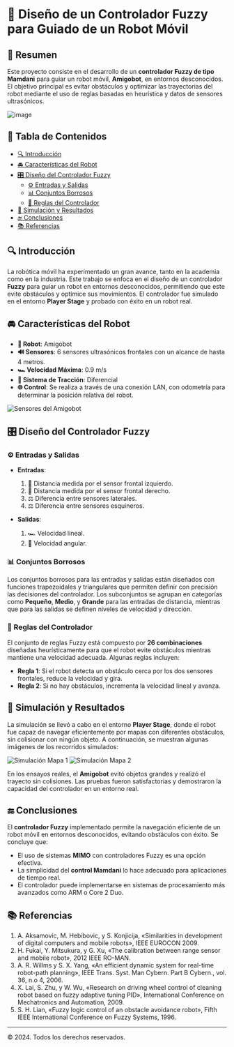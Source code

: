 # 🤖 Diseño de un Controlador Fuzzy para Guiado de un Robot Móvil

## 📝 Resumen

Este proyecto consiste en el desarrollo de un **controlador Fuzzy de tipo Mamdani** para guiar un robot móvil, **Amigobot**, en entornos desconocidos. El objetivo principal es evitar obstáculos y optimizar las trayectorias del robot mediante el uso de reglas basadas en heurística y datos de sensores ultrasónicos.

![image](https://github.com/user-attachments/assets/c58ad232-7ecf-4580-9cb9-7cbd5e2156d0)

## 📑 Tabla de Contenidos
- [🔍 Introducción](#introducción)
- [🚘 Características del Robot](#características-del-robot)
- [🎛️ Diseño del Controlador Fuzzy](#diseño-del-controlador-fuzzy)
  - [⚙️ Entradas y Salidas](#entradas-y-salidas)
  - [📊 Conjuntos Borrosos](#conjuntos-borrosos)
  - [📜 Reglas del Controlador](#reglas-del-controlador)
- [🧪 Simulación y Resultados](#simulación-y-resultados)
- [🔚 Conclusiones](#conclusiones)
- [📚 Referencias](#referencias)

## 🔍 Introducción

La robótica móvil ha experimentado un gran avance, tanto en la academia como en la industria. Este trabajo se enfoca en el diseño de un controlador **Fuzzy** para guiar un robot en entornos desconocidos, permitiendo que este evite obstáculos y optimice sus movimientos. El controlador fue simulado en el entorno **Player Stage** y probado con éxito en un robot real.

## 🚘 Características del Robot

- **🤖 Robot**: Amigobot
- **🔊 Sensores**: 6 sensores ultrasónicos frontales con un alcance de hasta 4 metros.
- **🏎️ Velocidad Máxima**: 0.9 m/s
- **🛞 Sistema de Tracción**: Diferencial
- **🌐 Control**: Se realiza a través de una conexión LAN, con odometría para determinar la posición relativa del robot.

![Sensores del Amigobot](images/sensores.png)

## 🎛️ Diseño del Controlador Fuzzy

### ⚙️ Entradas y Salidas
- **Entradas**:
  1. 🔄 Distancia medida por el sensor frontal izquierdo.
  2. 🔄 Distancia medida por el sensor frontal derecho.
  3. ⚖️ Diferencia entre sensores laterales.
  4. ⚖️ Diferencia entre sensores esquineros.
  
- **Salidas**:
  1. 🏎️ Velocidad lineal.
  2. 🔄 Velocidad angular.

### 📊 Conjuntos Borrosos

Los conjuntos borrosos para las entradas y salidas están diseñados con funciones trapezoidales y triangulares que permiten definir con precisión las decisiones del controlador. Los subconjuntos se agrupan en categorías como **Pequeño**, **Medio**, y **Grande** para las entradas de distancia, mientras que para las salidas se definen niveles de velocidad y dirección.

### 📜 Reglas del Controlador

El conjunto de reglas Fuzzy está compuesto por **26 combinaciones** diseñadas heurísticamente para que el robot evite obstáculos mientras mantiene una velocidad adecuada. Algunas reglas incluyen:

- **Regla 1**: Si el robot detecta un obstáculo cerca por los dos sensores frontales, reduce la velocidad y gira.
- **Regla 2**: Si no hay obstáculos, incrementa la velocidad lineal y avanza.

## 🧪 Simulación y Resultados

La simulación se llevó a cabo en el entorno **Player Stage**, donde el robot fue capaz de navegar eficientemente por mapas con diferentes obstáculos, sin colisionar con ningún objeto. A continuación, se muestran algunas imágenes de los recorridos simulados:

![Simulación Mapa 1](images/simulacion_mapa1.png)
![Simulación Mapa 2](images/simulacion_mapa2.png)

En los ensayos reales, el **Amigobot** evitó objetos grandes y realizó el trayecto sin colisiones. Las pruebas fueron satisfactorias y demostraron la capacidad del controlador en un entorno real.

## 🔚 Conclusiones

El **controlador Fuzzy** implementado permite la navegación eficiente de un robot móvil en entornos desconocidos, evitando obstáculos con éxito. Se concluye que:

- El uso de sistemas **MIMO** con controladores Fuzzy es una opción efectiva.
- La simplicidad del **control Mamdani** lo hace adecuado para aplicaciones de tiempo real.
- El controlador puede implementarse en sistemas de procesamiento más avanzados como ARM o Core 2 Duo.

## 📚 Referencias

1. A. Aksamovic, M. Hebibovic, y S. Konjicija, «Similarities in development of digital computers and mobile robots», IEEE EUROCON 2009.
2. H. Fukai, Y. Mitsukura, y G. Xu, «The calibration between range sensor and mobile robot», 2012 IEEE RO-MAN.
3. A. R. Willms y S. X. Yang, «An efficient dynamic system for real-time robot-path planning», IEEE Trans. Syst. Man Cybern. Part B Cybern., vol. 36, n.o 4, 2006.
4. X. Lai, S. Zhu, y W. Wu, «Research on driving wheel control of cleaning robot based on fuzzy adaptive tuning PID», International Conference on Mechatronics and Automation, 2009.
5. S. H. Lian, «Fuzzy logic control of an obstacle avoidance robot», Fifth IEEE International Conference on Fuzzy Systems, 1996.

---

© 2024. Todos los derechos reservados.
